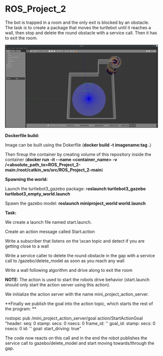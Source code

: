 # ROS_Project_2

The bot is trapped in a room and the only exit is blocked by an obstacle. The task is to create a package that moves the turtlebot until it reaches a wall, then stop and delete the round obstacle with a service call. Then it has to exit the room.

![](IMAGES/project.png)

**Dockerfile build:**

Image can be built using the Dokerfile (**docker build -t imagename:tag .**)

Then fireup the container by creating volume of this repository inside the container (**docker run -it --name <container_name> -v /<absolute_path_to>ROS_Project_2-main:/root/catkin_ws/src/ROS_Project_2-main**)

**Spawning the world:**

Launch the turtlebot3_gazebo package: r**oslaunch turtlebot3_gazebo turtlebot3_empty_world.launch**

Spawn the gazebo model: **roslaunch miniproject_world world.launch**

**Task:**


 We create a launch file named start.launch. 

 Create an action message called Start.action

 Write a subscriber that listens on the \scan topic and detect if you are getting close to a wall

 Write a service caller to delete the round obstacle in the gap with a service call to /gazebo/delete_model as soon as you reach any wall

 Write a wall following algorithm and drive along to exit the room
 
 **NOTE:** The action is used to start the robots drive behavior (start.launch should only start the action server using this action).
 
 We initialize the action server with the name mini_project_action_server.
 
 **Finally we publish the goal into the action topic, which starts the rest of the program: **

 
rostopic pub /mini_project_action_server/goal action/StartActionGoal "header:
seq: 0
stamp:
secs: 0
nsecs: 0
frame_id: ''
goal_id:
stamp:
secs: 0
nsecs: 0
id: ''
goal:
start_driving: true"

The code now reacts on this call and in the end the robot publishes the service call to   gazebo/delete_model and start moving towards/through the gap.


 
 

